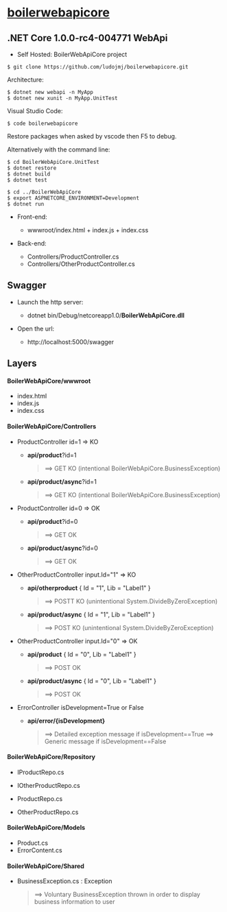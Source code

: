 # [boilerwebapicore](https://github.com/ludojmj/boilerwebapicore)
## .NET Core 1.0.0-rc4-004771 WebApi
  - Self Hosted: BoilerWebApiCore project
```
$ git clone https://github.com/ludojmj/boilerwebapicore.git
```
Architecture:
```
$ dotnet new webapi -n MyApp
$ dotnet new xunit -n MyApp.UnitTest
```

Visual Studio Code:
```
$ code boilerwebapicore
```
Restore packages when asked by vscode then F5 to debug.

Alternatively with the command line:
```
$ cd BoilerWebApiCore.UnitTest
$ dotnet restore
$ dotnet build
$ dotnet test

$ cd ../BoilerWebApiCore
$ export ASPNETCORE_ENVIRONMENT=Development
$ dotnet run
```

* Front-end:
  * wwwroot/index.html + index.js + index.css

* Back-end:
  * Controllers/ProductController.cs
  * Controllers/OtherProductController.cs

## Swagger
* Launch the http server:
  * dotnet bin/Debug/netcoreapp1.0/**BoilerWebApiCore.dll**

* Open the url:
  * http://localhost:5000/swagger

## Layers

#### BoilerWebApiCore/wwwroot

* index.html
* index.js
* index.css


#### BoilerWebApiCore/Controllers

* ProductController id=1 => KO
  * **api/product**?id=1
    >  ==> GET KO (intentional BoilerWebApiCore.BusinessException)

  * **api/product/async**?id=1
    >  ==> GET KO (intentional BoilerWebApiCore.BusinessException)

* ProductController id=0 => OK
  * **api/product**?id=0
    >  ==> GET OK

  * **api/product/async**?id=0
    >  ==> GET OK


* OtherProductController input.Id="1" => KO
  * **api/otherproduct** { Id = "1", Lib = "Label1" }
    >  ==> POSTT KO (unintentional System.DivideByZeroException)

  * **api/product/async**  { Id = "1", Lib = "Label1" }
    >  ==> POST KO (unintentional System.DivideByZeroException)

* OtherProductController input.Id="0" => OK
  * **api/product**  { Id = "0", Lib = "Label1" }
    >  ==> POST OK

  * **api/product/async**  { Id = "0", Lib = "Label1" }
    >  ==> POST OK

* ErrorController isDevelopment=True or False
  * **api/error/{isDevelopment}**
    >  ==> Detailed exception message if isDevelopment==True
    >  ==> Generic message if isDevelopment==False


#### BoilerWebApiCore/Repository

* IProductRepo.cs
* IOtherProductRepo.cs

* ProductRepo.cs
* OtherProductRepo.cs


#### BoilerWebApiCore/Models

* Product.cs
* ErrorContent.cs

#### BoilerWebApiCore/Shared

* BusinessException.cs : Exception
  > ==> Voluntary BusinessException thrown in order to display business information to user
